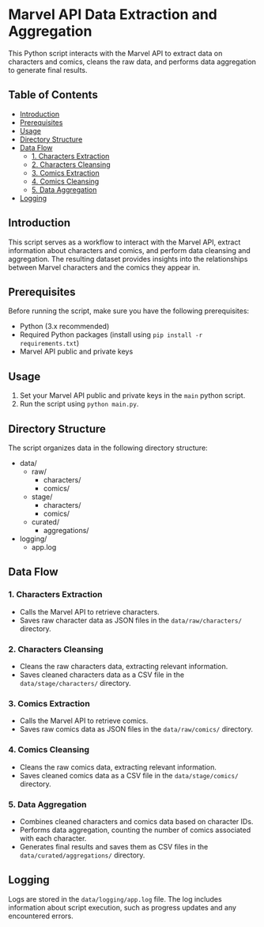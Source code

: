 # Marvel API Data Extraction and Aggregation

This Python script interacts with the Marvel API to extract data on characters and comics, cleans the raw data, and performs data aggregation to generate final results.

## Table of Contents

- [Introduction](#introduction)
- [Prerequisites](#prerequisites)
- [Usage](#usage)
- [Directory Structure](#directory-structure)
- [Data Flow](#data-flow)
  - [1. Characters Extraction](#1-characters-extraction)
  - [2. Characters Cleansing](#2-characters-cleansing)
  - [3. Comics Extraction](#3-comics-extraction)
  - [4. Comics Cleansing](#4-comics-cleansing)
  - [5. Data Aggregation](#5-data-aggregation)
- [Logging](#logging)

## Introduction

This script serves as a workflow to interact with the Marvel API, extract information about characters and comics, and perform data cleansing and aggregation. The resulting dataset provides insights into the relationships between Marvel characters and the comics they appear in.

## Prerequisites

Before running the script, make sure you have the following prerequisites:

- Python (3.x recommended)
- Required Python packages (install using `pip install -r requirements.txt`)
- Marvel API public and private keys

## Usage

1. Set your Marvel API public and private keys in the `main` python script.
2. Run the script using `python main.py`.

## Directory Structure

The script organizes data in the following directory structure:

- data/
  - raw/
    - characters/
    - comics/
  - stage/
    - characters/
    - comics/
  - curated/
    - aggregations/
- logging/
  - app.log


## Data Flow

### 1. Characters Extraction

- Calls the Marvel API to retrieve characters.
- Saves raw character data as JSON files in the `data/raw/characters/` directory.

### 2. Characters Cleansing

- Cleans the raw characters data, extracting relevant information.
- Saves cleaned characters data as a CSV file in the `data/stage/characters/` directory.

### 3. Comics Extraction

- Calls the Marvel API to retrieve comics.
- Saves raw comics data as JSON files in the `data/raw/comics/` directory.

### 4. Comics Cleansing

- Cleans the raw comics data, extracting relevant information.
- Saves cleaned comics data as a CSV file in the `data/stage/comics/` directory.

### 5. Data Aggregation

- Combines cleaned characters and comics data based on character IDs.
- Performs data aggregation, counting the number of comics associated with each character.
- Generates final results and saves them as CSV files in the `data/curated/aggregations/` directory.

## Logging

Logs are stored in the `data/logging/app.log` file. The log includes information about script execution, such as progress updates and any encountered errors.

